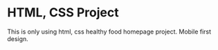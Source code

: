 # HTML, CSS Project

This is only using html, css healthy food homepage project.
Mobile first design.
